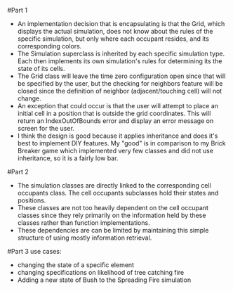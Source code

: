#Part 1
* An implementation decision that is encapsulating is that the Grid, which displays the actual simulation, does not know about the rules of the specific simulation, but only where each occupant resides, and its corresponding colors.
* The Simulation superclass is inherited by each specific simulation type. Each then implements its own simulation's rules for determining its the state of its cells.
* The Grid class will leave the time zero configuration open since that will be specified by the user, but the checking for neighbors feature will be closed since the definition of neighbor (adjacent/touching cell) will not change.
* An exception that could occur is that the user will attempt to place an initial cell in a position that is outside the grid coordinates. This will return an IndexOutOfBounds error and display an error message on screen for the user.
* I think the design is good because it applies inheritance and does it's best to implement DIY features. My "good" is in comparison to my Brick Breaker game which implemented very few classes and did not use inheritance, so it is a fairly low bar.

#Part 2
* The simulation classes are directly linked to the corresponding cell occupants class. The cell occupants subclasses hold their states and positions.
* These classes are not too heavily dependent on the cell occupant classes since they rely primarily on the information held by these classes rather than function implementations.
* These dependencies are can be limited by maintaining this simple structure of using mostly information retrieval.

#Part 3
use cases:
* changing the state of a specific element
* changing specifications on likelihood of tree catching fire
* Adding a new state of Bush to the Spreading Fire simulation
